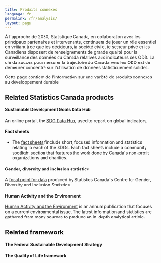 ```yaml
---
title: Produits connexes
language: fr
permalink: /fr/analysis/
layout: page
---
```


À l'approche de 2030, Statistique Canada, en collaboration avec les principaux partenaires et intervenants, continuera de jouer un rôle essentiel en veillant à ce que les décideurs, la société civile, le secteur privé et les Canadiens disposent de renseignements de grande qualité pour la surveillance des données du Canada relatives aux indicateurs des ODD. La clé du succès pour mesurer la trajectoire du Canada vers les ODD est de demeurer concentré sur l'utilisation de données statistiquement solides.

Cette page contient de l'information sur une variété de produits connexes au développement durable.


## Related Statistics Canada products 
 

#### Sustainable Development Goals Data Hub
An online portal, the <a href="https://www144.statcan.gc.ca/sdg-odd/index-eng.htm">SDG Data Hub</a>, used to report on global indicators.

#### Fact sheets
* The <a href="https://www150.statcan.gc.ca/n1/pub/11-637-x/11-637-x2020001-eng.htm">fact sheets</a> finclude short, focused information and statistics relating to each of the SDGs. Each fact sheets include a community spotlight section that features the work done by Canada's non-profit organizations and charities. 

#### Gender, diversity and inclusion statistics
A <a href="https://www.statcan.gc.ca/eng/topics-start/gender_diversity_and_inclusion">focal point for data</a> produced by Statistics Canada's Centre for Gender, Diversity and Inclusion Statistics.

#### Human Activity and the Environment
<a href="https://www150.statcan.gc.ca/n1/en/catalogue/16-201-X">Human Activity and the Environment</a> is an annual publication that focuses on a current environmental issue. The latest information and statistics are gathered from many sources to produce an in-depth analytical article.


## Related framework

#### The Federal Sustainable Development Strategy


#### The Quality of Life framework
